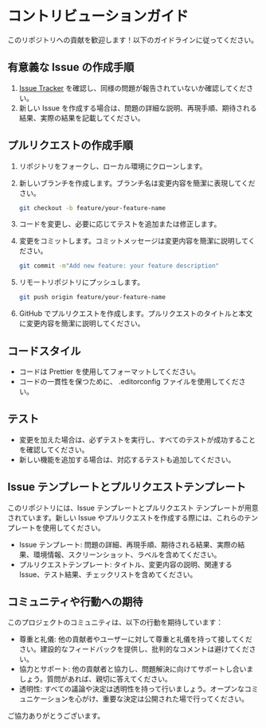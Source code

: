 # コントリビューションガイド

このリポジトリへの貢献を歓迎します！以下のガイドラインに従ってください。

## 有意義な Issue の作成手順

1. [Issue Tracker](https://github.com/orukRed/tyranosyntax/issues) を確認し、同様の問題が報告されていないか確認してください。
2. 新しい Issue を作成する場合は、問題の詳細な説明、再現手順、期待される結果、実際の結果を記載してください。

## プルリクエストの作成手順

1. リポジトリをフォークし、ローカル環境にクローンします。
2. 新しいブランチを作成します。ブランチ名は変更内容を簡潔に表現してください。

   ```sh
   git checkout -b feature/your-feature-name
   ```

3. コードを変更し、必要に応じてテストを追加または修正します。
4. 変更をコミットします。コミットメッセージは変更内容を簡潔に説明してください。

    ```sh
    git commit -m"Add new feature: your feature description"
    ```

5. リモートリポジトリにプッシュします。

    ```sh
    git push origin feature/your-feature-name
    ```

6. GitHub でプルリクエストを作成します。プルリクエストのタイトルと本文に変更内容を簡潔に説明してください。

## コードスタイル

- コードは Prettier を使用してフォーマットしてください。
- コードの一貫性を保つために、 .editorconfig ファイルを使用してください。

## テスト

- 変更を加えた場合は、必ずテストを実行し、すべてのテストが成功することを確認してください。
- 新しい機能を追加する場合は、対応するテストも追加してください。

## Issue テンプレートとプルリクエストテンプレート

このリポジトリには、Issue テンプレートとプルリクエスト テンプレートが用意されています。新しい Issue やプルリクエストを作成する際には、これらのテンプレートを使用してください。

- Issue テンプレート: 問題の詳細、再現手順、期待される結果、実際の結果、環境情報、スクリーンショット、ラベルを含めてください。
- プルリクエストテンプレート: タイトル、変更内容の説明、関連する Issue、テスト結果、チェックリストを含めてください。

## コミュニティや行動への期待

このプロジェクトのコミュニティは、以下の行動を期待しています：

- 尊重と礼儀: 他の貢献者やユーザーに対して尊重と礼儀を持って接してください。建設的なフィードバックを提供し、批判的なコメントは避けてください。
- 協力とサポート: 他の貢献者と協力し、問題解決に向けてサポートし合いましょう。質問があれば、親切に答えてください。
- 透明性: すべての議論や決定は透明性を持って行いましょう。オープンなコミュニケーションを心がけ、重要な決定は公開された場で行ってください。

ご協力ありがとうございます。

